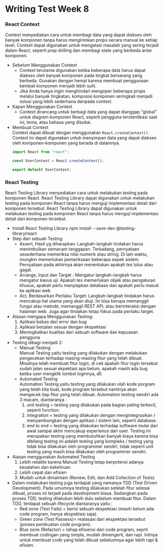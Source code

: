 # Writing Test Week 8
### React Context <br>
Context menyediakan cara untuk membagi data yang dapat diakses oleh banyak komponen tanpa harus mengirimkan props secara manual ke setiap level. Context dapat digunakan untuk mengatasi masalah yang sering terjadi dalam React, seperti prop drilling dan membagi state yang berbeda antar komponen.
- Sebelum Menggunakan Context
  - Context terutama digunakan ketika beberapa data harus dapat diakses oleh banyak komponen pada tingkat bersarang yang berbeda. Gunakan dengan hemat karena membuat penggunaan kembali komponen menjadi lebih sulit.
  - Jika Anda hanya ingin menghindari mengoper beberapa props melalui banyak tingkatan, komposisi komponen seringkali menjadi solusi yang lebih sederhana daripada context.
- Kapan Menggunakan Context
  - Context dirancang untuk berbagi data yang dapat dianggap “global” untuk diagram komponen React, seperti pengguna terotentikasi saat ini, tema, atau bahasa yang disukai.
- Membuat Context <br>
Context dapat dibuat dengan menggunakan `React.createContext()`. Context ini
dapat digunakan untuk menyimpan data yang dapat diakses oleh komponen-komponen
yang berada di dalamnya.
  ```javascript
  import React from "react";
  
  const UserContext = React.createContext();
  
  export default UserContext;
  ```
### React Testing <br>
React Testing Library menyediakan cara untuk melakukan testing pada komponen React. React Testing Library dapat digunakan untuk melakukan testing pada komponen React tanpa harus menguji implementasi detail dari komponen tersebut. React Testing Library dapat digunakan untuk melakukan testing pada komponen React tanpa harus menguji implementasi detail dari komponen tersebut.
- Install React Testing Library
npm install --save-dev @testing-library/react
- Step dari sebuah Testing
  - Assert, Hasil yg diharapkan: Langkah-langkah tindakan harus menimbulkan semacam tanggapan. Terkadang, pernyataan sesederhana memeriksa nilai numerik atau string. Di lain waktu, mungkin memerlukan pemeriksaan beberapa aspek sistem. Pernyataan pada akhirnya akan menentukan apakah tes lulus atau gagal.
  - Arrange, Input dan Target : Mengatur langkah-langkah harus mengatur kasus uji. Apakah tes memerlukan objek atau pengaturan khusus, apakah perlu menyiapkan database dan apakah perlu masuk ke aplikasi web
  - Act, Berdasarkan Perilaku Target: Langkah-langkah tindakan harus mencakup hal utama yang akan diuji. Ini bisa berupa memanggil fungsi atau metode, memanggil REST API, atau berinteraksi dengan halaman web. Juga agar tindakan tetap fokus pada perilaku target.
- Alasan mengapa Menggunakan Testing:
  1. Aplikasi bebas dari error dan bug
  2. Aplikasi berjalan sesuai dengan ekspektasi
  3. Meningkatkan kualitas dari sebuah software dan kepuasan pengguna
- Testing dibagi menjadi 2:
  - Manual Testing <br>
  Manual Testing yaitu testing yang dilakukan dengan melakukan pengecekan terhadap masing-masing fitur yang telah dibuat. Misalnya telah membuat fitur login, di cek apakah fitur login tersebut sudah jalan sesuai ekpektasi apa belum, apakah masih ada bug ketika user mengklik tombol loginnya, dll.
  - Automated Testing <br>
  Automation Testing yaitu testing yang dilakukan olah kode porgram yang telah kita buat, kode program tersebut nantinya akan mengecek tiap fitur yang telah dibuat. Automation testing sendiri ada 3 macam, diantaranya : <br>
    1. unit testing = testing yang dilakukan pada bagian paling terkecil, seperti function.
    2. integration = testing yang dilakukan dengan mengintegrasikan / menyambungkan dengan aplikasi / sistem lain, seperti database.
    3. end to end = testing yang dilakukan terhadap software mulai dari awal sampai akhir mencakup experience dari user. Testing ini merupakan testing yang membutuhkan banyak biaya karena bisa dibilang testing ini adalah testing yang kompleks / testing yang tidak bisa dilakukan oleh programmer sendiri, tidak seperti unit testing yang masih bisa dilakukan oleh programmer sendiri.
- Alasan menggunakan Automated Testing <br>
  1. Lebih reliable karena Manual Testing tetap berpotensi adanya kesalahan dan kekeliruan
  2. Lebih cepat dan efisien
  3. Mudah untuk dimaintain (Review, Edit, dan Add Collection of Tests)
- Dalam melakukan testing juga terdapat yang namanya TDD (Test Driven Development). Pada umumnya testing dilakukan setelah fitur selesai dibuat, proses ini terjadi pada development biasa. Sedangkan pada proses TDD, testing dilakukan lebih dulu sebelum membuat fitur. Dalam TDD, terdapat sebuah lifecycle diantaranya yaitu :
  - Red zone (Test Fails) = berisi sebuah ekspektasi (masih belum ada code program, hanya ekspektasi saja).
  - Green zone (Test Passess)= realasasi dari ekspektasi tersebut (proses pembuatan code program).
  - Blue zone (Refactor) = tahap efisiensi dari code program, seprti membuat codingan yang simple, mudah dimengerti, dan rapi. Intinya untuk membuat code yang telah dibuat sebelumnya agar lebih rapi & efisien.